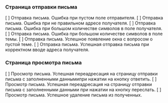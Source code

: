 ### Страница отправки письма
[ ] Отправка письма. Ошибка при пустом поле отправителя.
[ ] Отправка письма. Ошибка при не правильном адресе получателя.
[ ] Отправка письма. Ошибка при большом количестве символов в поле получателя.
[ ] Отправка письма. Ошибка при большом количестве символов в поле темы.
[ ] Отправка письма. Успешное появление окна с вопросом о пустой теме.
[ ] Отправка письма. Успешная отправка письма при корректном вводе адреса получателя.
### Страница просмотра письма
[ ] Просмотр письма. Успешная переадресация на страницу отправки письма с заполненными даннымипри нажатии на кнопку ответить.
[ ] Просмотр письма. Успешная переадресация на страницу отправки письма с заполненными данными при нажатии на кнопку переслать.
[ ] Просмотр письма. Успешное удаление письма из полученных.

